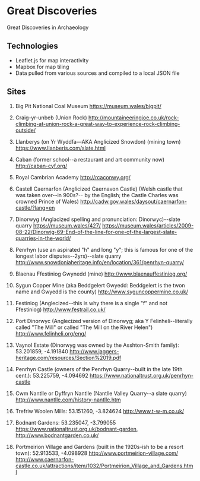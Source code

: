 
# Great Discoveries
Great Discoveries in Archaeology

## Technologies
 * Leaflet.js for map interactivity
 * Mapbox for map tiling
 * Data pulled from various sources and compiled to a local JSON file

## Sites

 1. Big Pit National Coal Museum
 https://museum.wales/bigpit/

 2. Craig-yr-unbeb (Union Rock)
 http://mountaineeringjoe.co.uk/rock-climbing-at-union-rock-a-great-way-to-experience-rock-climbing-outside/

 3. Llanberys (on Yr Wyddfa—AKA Anglicized Snowdon) (mining town)
 https://www.llanberis.com/slate.html

 4. Caban (former school--a restaurant and art community now)
 http://caban-cyf.org/
 
 5. Royal Cambrian Academy
http://rcaconwy.org/

 6. Castell Caernarfon  (Anglicized Caernavon Castle) (Welsh castle that was taken over--in 900s?-- by the English; the Castle Charles was crowned Prince of Wales)
http://cadw.gov.wales/daysout/caernarfon-castle/?lang=en

 7. Dinorwyg (Anglacized spelling and pronunciation: Dinorwyc)--slate quarry
 https://museum.wales/427/
https://museum.wales/articles/2009-08-22/Dinorwig-69-End-of-the-line-for-one-of-the-largest-slate-quarries-in-the-world/

 8. Penrhyn (use an aspirated "h" and long "y"; this is famous for one of the longest labor disputes--2yrs)--slate quarry
 http://www.snowdoniaheritage.info/en/location/361/penrhyn-quarry/

 9. Blaenau Ffestiniog Gwynedd (mine)
 http://www.blaenauffestiniog.org/

 10. Sygun Copper Mine (aka Beddgelert Gwyedd: Beddgelert is the twon name and Gwyedd is the county)
 http://www.syguncoppermine.co.uk/

 11. Festiniog (Anglecized--this is why there is a single "f" and not Ffestiniog)
 http://www.festrail.co.uk/

 12. Port Dinorwyc (Anglecized version of Dinorwyg; aka Y Felinheli--literally called "The Mill" or called "The Mill on the River Helen")  
 http://www.felinheli.org/eng/

 13. Vaynol Estate (Dinorwyg was owned by the Asshton-Smith family): 53.201859, -4.191840
 http://www.jaggers-heritage.com/resources/Section%2019.pdf

 14. Penrhyn Castle (owners of the Penrhyn Quarry--built in the late 19th cent.): 53.225759, -4.094692
   https://www.nationaltrust.org.uk/penrhyn-castle

 15. Cwm Nantlle or Dyffryn Nantlle (Nantlle Valley Quarry--a slate quarry)
 http://www.nantlle.com/history-nantlle.htm

 16. Trefriw Woolen Mills: 53.151260, -3.824624
    http://www.t-w-m.co.uk/

 17. Bodnant Gardens: 53.235047, -3.799055
   https://www.nationaltrust.org.uk/bodnant-garden,  http://www.bodnantgarden.co.uk/
   
 18. Portmeirion Village and Gardens (built in the 1920s-ish to be a resort town): 52.913533, -4.098928
 http://www.portmeirion-village.com/
http://www.caernarfon-castle.co.uk/attractions/item/1032/Portmeirion_Village_and_Gardens.html
